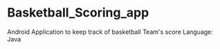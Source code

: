 # Basketball_Scoring_app
Android Application to keep track of basketball Team's score
Language: Java
